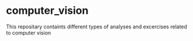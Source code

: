 # computer_vision
This repositary containts different types of analyses and excercises related to computer vision
